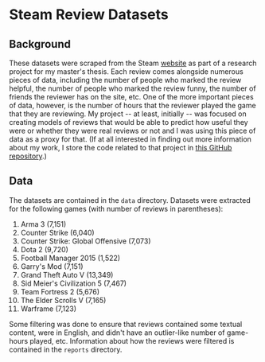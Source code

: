 # Steam Review Datasets

## Background

These datasets were scraped from the Steam [website](http://store.steampowered.com/) as part of a research project for my master's thesis. Each review comes alongside numerous pieces of data, including the number of people who marked the review helpful, the number of people who marked the review funny, the number of friends the reviewer has on the site, etc. One of the more important pieces of data, however, is the number of hours that the reviewer played the game that they are reviewing. My project -- at least, initially -- was focused on creating models of reviews that would be able to predict how useful they were or whether they were real reviews or not and I was using this piece of data as a proxy for that. (If at all interested in finding out more information about my work, I store the code related to that project in [this GitHub repository](https://github.com/mulhod/reviewer_experience_prediction).)

## Data

The datasets are contained in the ```data``` directory. Datasets were extracted for the following games (with number of reviews in parentheses):

1. Arma 3 (7,151)
2. Counter Strike (6,040)
3. Counter Strike: Global Offensive (7,073)
4. Dota 2 (9,720)
5. Football Manager 2015 (1,522)
6. Garry's Mod (7,151)
7. Grand Theft Auto V (13,349)
8. Sid Meier's Civilization 5 (7,467)
9. Team Fortress 2 (5,676)
10. The Elder Scrolls V (7,165)
11. Warframe (7,123)

Some filtering was done to ensure that reviews contained some textual content, were in English, and didn't have an outlier-like number of game-hours played, etc. Information about how the reviews were filtered is contained in the ```reports``` directory.
